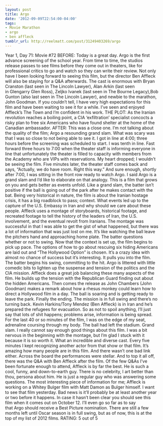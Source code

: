 ```yaml
---
layout: post
title: Argo
date: '2012-09-09T22:54:00-04:00'
tags:
- Movie Marathon
- argo
- ben affleck
tumblr_url: http://reelmatt.com/post/31249403269/argo
---
```

Year 1, Day 71: Movie #72
BEFORE: Today is a great day. Argo is the first advance screening of the school year. From time to time, the studios release passes to see films before they come out in theaters, like for professional critics to go and watch so they can write their review.
Not only have I been looking forward to seeing this film, but the director Ben Affleck will also be staying for a Q&A afterwards.
The cast is enormous with Bryan Cranston (last seen in The Lincoln Lawyer), Alan Arkin (last seen in Glengarry Glen Ross), Zeljko Ivanek (last seen in The Bourne Legacy),Bob Gunton (also last seen in The Lincoln Lawyer), and newbie to the marathon, John Goodman.
If you couldn’t tell, I have very high expectations for this film and have been waiting to see it for a while. I’ve seen and enjoyed Affleck’s The Town and I’m confident in his work.
THE PLOT: As the Iranian revolution reaches a boiling point, a CIA ‘exfiltration’ specialist concocts a risky plan to free six Americans who have found shelter at the home of the Canadian ambassador.
AFTER: This was a close one. I’m not talking about the quality of the film; Argo a resounding grand slam. What was scary was that I was so close to not being able to see it. I got in line at 4:00; three hours before the screening was scheduled to start. I was tenth in line. Fast forward three hours to 7:00 when the theater staff is informing everyone in line that unfortunately the theater is filled to capacity with members from the Academy who are VIPs with reservations. My heart dropped; I wouldn’t be seeing the film. Five minutes later, the theater staff comes back and says, “Actually, we do have room. Right this way.” And sure enough, shortly after 7:00, I was sitting in the front row ready to watch Argo.
I said Argo is a grand slam and I’d like to elaborate on that analogy. This is a film that grows on you and gets better as events unfold. Like a grand slam, the batter isn’t positive if the ball is going out of the park after he makes contact with the bat. Being very historical in nature, the film is about the Iranian hostage crisis, it has a big roadblock to pass; context. What events led up to the capture of the U.S. Embassy in Iran and why should we care about these people. Affleck uses a montage of storyboards, historical footage, and recreated footage to tell the history of the leaders of Iran, the U.S. involvement, and the eventual revolt from Iranians. The montage was successful in that I was able to get the gist of what happened, but there was a lot of information that was just lost on me. It’s like watching the ball leave the pitchers hand and approaching home plate. The batter questions whether or not to swing.
Now that the context is set up, the film begins to pick up pace. The options of how to go about rescuing six hiding Americans are laid out and “The Hollywood Option” is chosen. It’s a crazy idea with almost no chance of success but it’s interesting. It pulls you into the film. The batter begins his swing, committing to the hit.
Argo is littered with little comedic bits to lighten up the suspense and tension of the politics and the CIA mission. Affleck does a great job balancing these many aspects of the film. He builds up the tension with the Republican Guard finding out about the hidden Americans. Then comes the release as John Chambers (John Goodman) makes a remark about how a rhesus monkey could learn how to direct a Hollywood film in a day. The ball is soaring and is getting ready to leave the park.
Finally the ending. The mission is in full swing and there’s no turning back. Kevin Harkins/Tony Mendez (Ben Affleck) is in Iran and he’s prepared the refugees for evacuation. So as not to spoil anything, I’ll just say that lots of shit happens; problems arise, information is being spread. For the last 40 or so minutes of the film, I was on the edge of my seat, adrenaline coursing through my body. The ball had left the stadium. Grand slam.
I really cannot say enough good things about this film. I was a bit nervous in the beginning with the montage, but I’m glad I stuck with it because it is so worth it. What an incredible and diverse cast. Every five minutes I kept recognizing another actor from that show or that film. It’s amazing how many people are in this film. And there wasn’t one bad link either. Across the board the performances were stellar.
And to top it all off, there was the Q&A with Ben Affleck after the film. Of the few Q&As I’ve been fortunate enough to attend, Affleck is by far the best. He is such a cool, funny, and down-to-earth guy. There is no celebrity, I art better than thou, persona about him. He is just a regular guy who was answering some questions. The most interesting piece of information for me; Affleck is working on a Whitey Bulger film with Matt Damon as Bulger himself. I want to see that film yesterday. Bad news is it’ll probably be at least another year or two before it happens.
In case it hasn’t been clear you should see this film when it comes out on October 12. I’ll even go so far as to say that Argo should receive a Best Picture nomination. There are still a few months left until Oscar season is in full swing, but as of now, this is at the top of my list of 2012 films.
RATING: 5 out of 5
